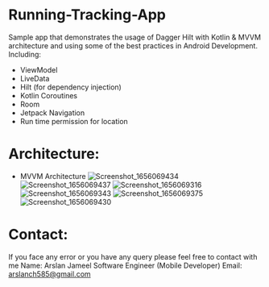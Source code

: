 # Running-Tracking-App

Sample app that demonstrates the usage of Dagger Hilt with Kotlin & MVVM architecture and using some of the best practices in Android Development.
Including:

* ViewModel
* LiveData
* Hilt (for dependency injection)
* Kotlin Coroutines
* Room
* Jetpack Navigation
* Run time permission for location

# Architecture:
* MVVM Architecture
![Screenshot_1656069434](https://user-images.githubusercontent.com/51151820/175524418-20e9aee0-87f6-4203-9571-827c20b4d602.png)
![Screenshot_1656069437](https://user-images.githubusercontent.com/51151820/175524426-5e0bd88e-7f58-43c9-a019-e2ef3705371d.png)
![Screenshot_1656069316](https://user-images.githubusercontent.com/51151820/175524429-a6c089fc-c89e-4594-97d7-a0462de53bb6.png)
![Screenshot_1656069343](https://user-images.githubusercontent.com/51151820/175524432-924023b4-aa8e-4688-9635-77bd1c039352.png)
![Screenshot_1656069375](https://user-images.githubusercontent.com/51151820/175524436-909a8738-a9b2-45e7-ade8-d2fe96869a16.png)
![Screenshot_1656069430](https://user-images.githubusercontent.com/51151820/175524439-80cc75db-aba7-41b6-84c4-911873bc8410.png)




# Contact:
If you face any error or you have any query please feel free to contact with me
Name: Arslan Jameel
Software Engineer (Mobile Developer)
Email: arslanch585@gmail.com
